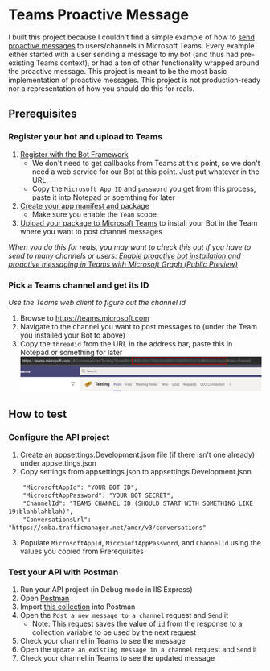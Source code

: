 # Teams Proactive Message

I built this project because I couldn't find a simple example of how to [send proactive messages](https://docs.microsoft.com/en-us/microsoftteams/platform/bots/how-to/conversations/send-proactive-messages) to users/channels in Microsoft Teams. Every example either started with a user sending a message to my bot (and thus had pre-existing Teams context), or had a ton of other functionality wrapped around the proactive message. This project is meant to be the most basic implementation of proactive messages. This project is not production-ready nor a representation of how you should do this for reals.

## Prerequisites

### Register your bot and upload to Teams

1. [Register with the Bot Framework](https://docs.microsoft.com/en-us/microsoftteams/platform/bots/how-to/create-a-bot-for-teams#register-your-web-service-with-the-bot-framework)
	- We don't need to get callbacks from Teams at this point, so we don't need a web service for our Bot at this point. Just put whatever in the URL.
	- Copy the `Microsoft App ID` and `password` you get from this process, paste it into Notepad or soemthing for later
3. [Create your app manifest and package](https://docs.microsoft.com/en-us/microsoftteams/platform/bots/how-to/create-a-bot-for-teams#create-your-app-manifest-and-package)
	- Make sure you enable the `Team` scope
4. [Upload your package to Microsoft Teams](https://docs.microsoft.com/en-us/microsoftteams/platform/bots/how-to/create-a-bot-for-teams#upload-your-package-to-microsoft-teams) to install your Bot in the Team where you want to post channel messages

*When you do this for reals, you may want to check this out if you have to send to many channels or users: [Enable proactive bot installation and proactive messaging in Teams with Microsoft Graph (Public Preview)](https://docs.microsoft.com/en-us/microsoftteams/platform/graph-api/proactive-bots-and-messages/graph-proactive-bots-and-messages?tabs=csharp)*


### Pick a Teams channel and get its ID
*Use the Teams web client to figure out the channel id*
1. Browse to https://teams.microsoft.com
2. Navigate to the channel you want to post messages to (under the Team you installed your Bot to above)
3. Copy the `threadid` from the URL in the address bar, paste this in Notepad or something for later
![Channel ID from URL](images/ChannelId.png)


## How to test

### Configure the API project
1. Create an appsettings.Development.json file (if there isn't one already) under appsettings.json
2. Copy settings from appsettings.json to appsettings.Development.json
```
	"MicrosoftAppId": "YOUR BOT ID",
	"MicrosoftAppPassword": "YOUR BOT SECRET",
	"ChannelId": "TEAMS CHANNEL ID (SHOULD START WITH SOMETHING LIKE 19:blahblahblah)",
	"ConversationsUrl": "https://smba.trafficmanager.net/amer/v3/conversations"
```
3. Populate `MicrosoftAppId`, `MicrosoftAppPassword`, and `ChannelId` using the values you copied from Prerequisites

### Test your API with Postman

1. Run your API project (in Debug mode in IIS Express)
2. Open [Postman](https://www.postman.com/downloads/)
3. Import [this collection](Teams%20Proactive%20Message.postman_collection.json) into Postman
4. Open the `Post a new message to a channel` request and `Send` it
   - Note: This request saves the value of `id` from the response to a collection variable to be used by the next request
5. Check your channel in Teams to see the message
6. Open the `Update an existing message in a channel` request and `Send` it
7. Check your channel in Teams to see the updated message